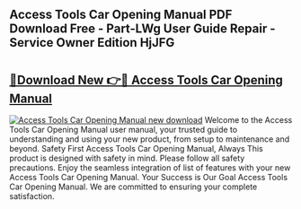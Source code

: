 ## Access Tools Car Opening Manual PDF Download Free - Part-LWg User Guide Repair - Service Owner Edition HjJFG

# <h2><a href="http://bc34690.oget.top/?id=Access+Tools+Car+Opening+Manual">🔗Download New 👉🔴 Access Tools Car Opening Manual</a></h2>

[![Access Tools Car Opening Manual new download](https://i.imgur.com/5g1atiW.png)](http://bc34690.oget.top/?id=Access+Tools+Car+Opening+Manual)
Welcome to the Access Tools Car Opening Manual user manual, your trusted guide to understanding and using your new product, from setup to maintenance and beyond. Safety First Access Tools Car Opening Manual, Always This product is designed with safety in mind. Please follow all safety precautions. Enjoy the seamless integration of list of features with your new Access Tools Car Opening Manual. Your Success is Our Goal Access Tools Car Opening Manual. We are committed to ensuring your complete satisfaction.
